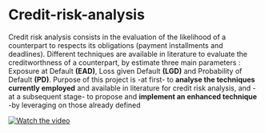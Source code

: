 # Credit-risk-analysis

Credit risk analysis consists in the evaluation of the likelihood of a counterpart
to respects its obligations (payment installments and deadlines).
Different techniques are available in literature to evaluate the creditworthness of a
counterpart, by estimate three main parameters : Exposure at Default **(EAD)**, Loss given
Default **(LGD)** and Probability of Default **(PD)**.
Purpose of this project is -at first- to **analyse the techniques currently employed** and available
in literature for credit risk analysis, and -at a subsequent stage- to propose and **implement an
enhanced technique** -by leveraging on those already defined

[![Watch the video](C:\Users\benja\OneDrive\Images\Screens\scoring.png)](https://youtu.be/cJO5uSCroUo)
